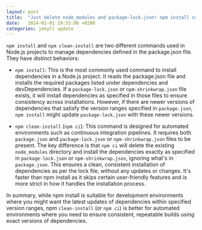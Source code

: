 ```yaml
---
layout: post
title:  "Just delete node_modules and package-lock.json! npm install vs npm clean-install"
date:   2024-02-01 19:55:06 +0200
categories: jekyll update
---
```

`npm install` and `npm clean-install` are two different commands used in Node.js projects to manage dependencies defined in the package.json file. They have distinct behaviors:
- `npm install`: This is the most commonly used command to install dependencies in a Node.js project. It reads the package.json file and installs the required packages listed under dependencies and devDependencies. If a `package-lock.json` or `npm-shrinkwrap.json` file exists, it will install dependencies as specified in those files to ensure consistency across installations. However, if there are newer versions of dependencies that satisfy the version ranges specified in `package.json`, `npm install` might update `package-lock.json` with these newer versions.

- `npm clean-install` (`npm ci`): This command is designed for automated environments such as continuous integration pipelines. It requires both `package.json` and `package-lock.json` or `npm-shrinkwrap.json` files to be present. The key difference is that `npm ci` will delete the existing `node_modules` directory and install the dependencies exactly as specified in `package-lock.json` or `npm-shrinkwrap.json`, ignoring what's in `package.json`. This ensures a clean, consistent installation of dependencies as per the lock file, without any updates or changes. It's faster than npm install as it skips certain user-friendly features and is more strict in how it handles the installation process.

In summary, while npm install is suitable for development environments where you might want the latest updates of dependencies within specified version ranges, npm `clean-install` (or `npm ci`) is better for automated environments where you need to ensure consistent, repeatable builds using exact versions of dependencies.

